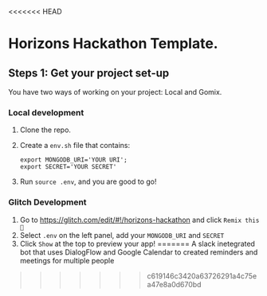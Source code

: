 <<<<<<< HEAD
# Horizons Hackathon Template.

## Steps 1: Get your project set-up
You have two ways of working on your project: Local and Gomix.

### Local development
1. Clone the repo.
1. Create a `env.sh` file that contains:

    ```
    export MONGODB_URI='YOUR URI';
    export SECRET='YOUR SECRET'
    ```

1. Run `source .env`, and you are good to go!

### Glitch Development

1. Go to https://glitch.com/edit/#!/horizons-hackathon and click
  `Remix this 🎤`
1. Select `.env` on the left panel, add your `MONGODB_URI` and `SECRET`
1. Click `Show` at the top to preview your app!
=======
A slack inetegrated bot that uses DialogFlow and Google Calendar to created reminders and meetings for multiple people
>>>>>>> c619146c3420a63726291a4c75ea47e8a0d670bd
